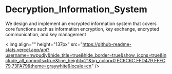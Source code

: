 # Decryption_Information_System
We design and implement an encrypted information system that covers core functions such as information encryption, key exchange, encrypted communication, and key management

< img align="" height="137px" src="https://github-readme-stats.vercel.app/api?username=nwpudjy&hide_title=true&hide_border=true&show_icons=true&include_all_commits=true&line_height=21&bg_color=0,EC6C6C,FFD479,FFFC79,73FA79&theme=graywhite&locale=cn" />
